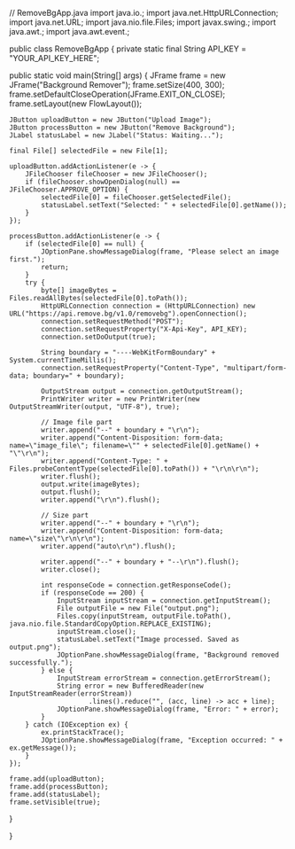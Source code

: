 


// RemoveBgApp.java import java.io.; import java.net.HttpURLConnection; import java.net.URL; import java.nio.file.Files; import javax.swing.; import java.awt.; import java.awt.event.;

public class RemoveBgApp { private static final String API_KEY = "YOUR_API_KEY_HERE";

public static void main(String[] args) {
    JFrame frame = new JFrame("Background Remover");
    frame.setSize(400, 300);
    frame.setDefaultCloseOperation(JFrame.EXIT_ON_CLOSE);
    frame.setLayout(new FlowLayout());

    JButton uploadButton = new JButton("Upload Image");
    JButton processButton = new JButton("Remove Background");
    JLabel statusLabel = new JLabel("Status: Waiting...");

    final File[] selectedFile = new File[1];

    uploadButton.addActionListener(e -> {
        JFileChooser fileChooser = new JFileChooser();
        if (fileChooser.showOpenDialog(null) == JFileChooser.APPROVE_OPTION) {
            selectedFile[0] = fileChooser.getSelectedFile();
            statusLabel.setText("Selected: " + selectedFile[0].getName());
        }
    });

    processButton.addActionListener(e -> {
        if (selectedFile[0] == null) {
            JOptionPane.showMessageDialog(frame, "Please select an image first.");
            return;
        }
        try {
            byte[] imageBytes = Files.readAllBytes(selectedFile[0].toPath());
            HttpURLConnection connection = (HttpURLConnection) new URL("https://api.remove.bg/v1.0/removebg").openConnection();
            connection.setRequestMethod("POST");
            connection.setRequestProperty("X-Api-Key", API_KEY);
            connection.setDoOutput(true);

            String boundary = "----WebKitFormBoundary" + System.currentTimeMillis();
            connection.setRequestProperty("Content-Type", "multipart/form-data; boundary=" + boundary);

            OutputStream output = connection.getOutputStream();
            PrintWriter writer = new PrintWriter(new OutputStreamWriter(output, "UTF-8"), true);

            // Image file part
            writer.append("--" + boundary + "\r\n");
            writer.append("Content-Disposition: form-data; name=\"image_file\"; filename=\"" + selectedFile[0].getName() + "\"\r\n");
            writer.append("Content-Type: " + Files.probeContentType(selectedFile[0].toPath()) + "\r\n\r\n");
            writer.flush();
            output.write(imageBytes);
            output.flush();
            writer.append("\r\n").flush();

            // Size part
            writer.append("--" + boundary + "\r\n");
            writer.append("Content-Disposition: form-data; name=\"size\"\r\n\r\n");
            writer.append("auto\r\n").flush();

            writer.append("--" + boundary + "--\r\n").flush();
            writer.close();

            int responseCode = connection.getResponseCode();
            if (responseCode == 200) {
                InputStream inputStream = connection.getInputStream();
                File outputFile = new File("output.png");
                Files.copy(inputStream, outputFile.toPath(), java.nio.file.StandardCopyOption.REPLACE_EXISTING);
                inputStream.close();
                statusLabel.setText("Image processed. Saved as output.png");
                JOptionPane.showMessageDialog(frame, "Background removed successfully.");
            } else {
                InputStream errorStream = connection.getErrorStream();
                String error = new BufferedReader(new InputStreamReader(errorStream))
                        .lines().reduce("", (acc, line) -> acc + line);
                JOptionPane.showMessageDialog(frame, "Error: " + error);
            }
        } catch (IOException ex) {
            ex.printStackTrace();
            JOptionPane.showMessageDialog(frame, "Exception occurred: " + ex.getMessage());
        }
    });

    frame.add(uploadButton);
    frame.add(processButton);
    frame.add(statusLabel);
    frame.setVisible(true);
}

}


